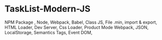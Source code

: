 # TaskList-Modern-JS
NPM Package , Node, Webpack, Babel, Class JS, File .min, import &amp; export, HTML Loader, Dev Server, Css Loader, Product Mode Webpack, JSON, LocalStorage, Semantics Tags, Event DOM, 
